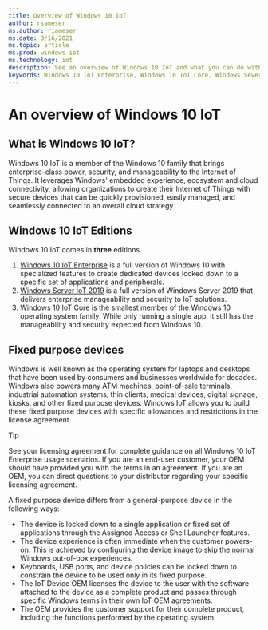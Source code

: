 ```yaml
---
title: Overview of Windows 10 IoT
author: rsameser
ms.author: riameser
ms.date: 3/16/2021
ms.topic: article
ms.prod: windows-iot
ms.technology: iot
description: See an overview of Windows 10 IoT and what you can do with it.
keywords: Windows 10 IoT Enterprise, Windows 10 IoT Core, Windows Sever IoT 2019, editions
---
```


# An overview of Windows 10 IoT

## What is Windows 10 IoT?
Windows 10 IoT is a member of the Windows 10 family that brings enterprise-class power, security, and manageability to the Internet of Things.  It leverages Windows' embedded experience, ecosystem and cloud connectivity, allowing organizations to create their Internet of Things with secure devices that can be quickly provisioned, easily managed, and seamlessly connected to an overall cloud strategy.  

## Windows 10 IoT Editions
Windows 10 IoT comes in **three** editions.
1. [Windows 10 IoT Enterprise](../iot-enterprise/Getting_Started.md) is a full version of Windows 10 with specialized features to create dedicated devices locked down to a specific set of applications and peripherals.
2. [Windows Server IoT 2019](../server/windows-server.md) is a full version of Windows Server 2019 that delivers enterprise manageability and security to IoT solutions.
3. [Windows 10 IoT Core](https://docs.microsoft.com/windows/iot-core/windows-iot-core) is the smallest member of the Windows 10 operating system family. While only running a single app, it still has the manageability and security expected from Windows 10.  

## Fixed purpose devices
Windows is well known as the operating system for laptops and desktops that have been used by consumers and businesses worldwide for decades. Windows also powers many ATM machines, point-of-sale terminals, industrial automation systems, thin clients, medical devices, digital signage, kiosks, and other fixed purpose devices. Windows IoT allows you to build these fixed purpose devices with specific allowances and restrictions in the license agreement.

>[!TIP]
>
> See your licensing agreement for complete guidance on all Windows 10 IoT Enterprise usage scenarios. If you are an end-user customer, your OEM should have provided you with the terms in an agreement. If you are an OEM, you can direct questions to your distributor regarding your specific licensing agreement.

A fixed purpose device differs from a general-purpose device in the following ways:
* The device is locked down to a single application or fixed set of applications through the Assigned Access or Shell Launcher features.
* The device experience is often immediate when the customer powers-on. This is achieved by configuring the device image to skip the normal Windows out-of-box experiences.
* Keyboards, USB ports, and device policies can be locked down to constrain the device to be used only in its fixed purpose.
* The IoT Device OEM licenses the device to the user with the software attached to the device as a complete product and passes through specific Windows terms in their own IoT OEM agreements.
* The OEM provides the customer support for their complete product, including the functions performed by the operating system.
